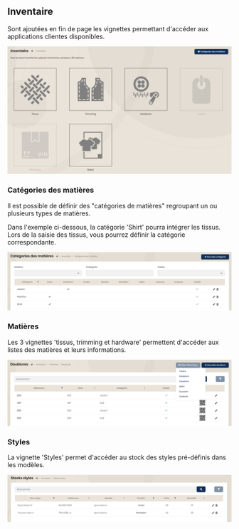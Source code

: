 ## Inventaire

Sont ajoutées en fin de page les vignettes permettant d'accéder aux applications clientes disponibles.

<img src="../Images/Overview/Inventory.png" alt="Inventaire" class="shadow-sm" />

### Catégories des matières

Il est possible de définir des "catégories de matières" regroupant un ou plusieurs types de matières.

Dans l'exemple ci-dessous, la catégorie 'Shirt' pourra intégrer les tissus. Lors de la saisie des tissus, vous pourrez définir la catégorie correspondante.

<img src="../Images/Overview/MaterialCategory.png" alt="Catégories des matières" class="shadow-sm" />

### Matières

Les 3 vignettes 'tissus, trimming et hardware' permettent d'accéder aux listes des matières et leurs informations.

<img src="../Images/Overview/Materials.png" alt="Matières" class="shadow-sm" />

### Styles

La vignette 'Styles' permet d'accéder au stock des styles pré-définis dans les modèles.

<img src="../Images/Overview/StockStyles.png" alt="Stock styles" class="shadow-sm" />
